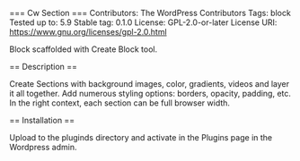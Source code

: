 === Cw Section ===
Contributors:      The WordPress Contributors
Tags:              block
Tested up to:      5.9
Stable tag:        0.1.0
License:           GPL-2.0-or-later
License URI:       https://www.gnu.org/licenses/gpl-2.0.html

Block scaffolded with Create Block tool.

== Description ==

Create Sections with background images, color, gradients, videos and layer it all together. Add numerous styling options: borders, opacity, padding, etc. In the right context, each section can be full browser width.

== Installation ==

Upload to the pluginds directory and activate in the Plugins page in the Wordpress admin.